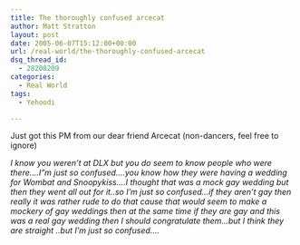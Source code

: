 ```yaml
---
title: The thoroughly confused arcecat
author: Matt Stratton
layout: post
date: 2005-06-07T15:12:00+00:00
url: /real-world/the-thoroughly-confused-arcecat
dsq_thread_id:
  - 28208209
categories:
  - Real World
tags:
  - Yehoodi

---
```

Just got this PM from our dear friend Arcecat (non-dancers, feel free to ignore)

<span style="font-style:italic;" class="postbody">I know you weren&#8217;t at DLX but you do seem to know people who were there&#8230;.I&#8221;m just so confused&#8230;.you know how they were having a wedding for Wombat and Snoopykiss&#8230;.I thought that was a mock gay wedding but then they went all out for it..so I&#8217;m just so confused&#8230;if they aren&#8217;t gay then really it was rather rude to do that cause that would seem to make a mockery of gay weddings then at the same time if they are gay and this was a real gay wedding then I should congratulate them&#8230;but I think they are straight ..but I&#8217;m just so confused&#8230;.</span>